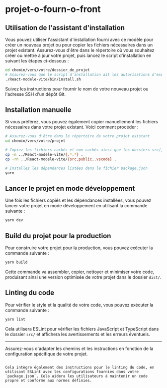 # projet-o-fourn-o-front

## Utilisation de l'assistant d'installation

Vous pouvez utiliser l'assistant d'installation fourni avec ce modèle pour créer un nouveau projet ou pour copier les fichiers nécessaires dans un projet existant. Assurez-vous d'être dans le répertoire où vous souhaitez créer ou mettre à jour votre projet, puis lancez le script d'installation en suivant les étapes ci-dessous :

```sh
cd chemin/vers/votre/dossier_de_projet
# Assurez-vous que le script d'installation ait les autorisations d'exécution si nécessaire
./React-modele-vite/bin/install.sh
```

Suivez les instructions pour fournir le nom de votre nouveau projet ou l'adresse SSH d'un dépôt Git.

## Installation manuelle

Si vous préférez, vous pouvez également copier manuellement les fichiers nécessaires dans votre projet existant. Voici comment procéder :

```sh
# Assurez-vous d'être dans le répertoire de votre projet existant
cd chemin/vers/votre/projet

# Copiez les fichiers cachés et non-cachés ainsi que les dossiers src/, public/ et .vscode depuis le modèle
cp -n ../React-modele-vite/{.*,*} .
cp -rn ../React-modele-vite/{src,public,.vscode} .

# Installez les dépendances listées dans le fichier package.json
yarn
```

## Lancer le projet en mode développement

Une fois les fichiers copiés et les dépendances installées, vous pouvez lancer votre projet en mode développement en utilisant la commande suivante :

```sh
yarn dev
```

## Build du projet pour la production

Pour construire votre projet pour la production, vous pouvez exécuter la commande suivante :

```sh
yarn build
```

Cette commande va assembler, copier, nettoyer et minimiser votre code, produisant ainsi une version optimisée de votre projet dans le dossier `dist/`.

## Linting du code

Pour vérifier le style et la qualité de votre code, vous pouvez exécuter la commande suivante :

```sh
yarn lint
```

Cela utilisera ESLint pour vérifier les fichiers JavaScript et TypeScript dans le dossier `src/` et affichera les avertissements et les erreurs éventuels.

---

Assurez-vous d'adapter les chemins et les instructions en fonction de la configuration spécifique de votre projet.
```

Cela intègre également des instructions pour le linting du code, en utilisant ESLint avec les configurations fournies dans votre `package.json`. Cela aidera les utilisateurs à maintenir un code propre et conforme aux normes définies.
